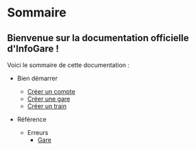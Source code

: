 # Sommaire

## Bienvenue sur la documentation officielle d'InfoGare !

Voici le sommaire de cette documentation : 

  * Bien démarrer
    * [Créer un compte](/getting-started/create-account)
    * [Créer une gare](/getting-started/create-gare)
    * [Créer un train](/getting-started/create-train)

  * Référence
    * Erreurs
      * [Gare](/reference/errors/gare)